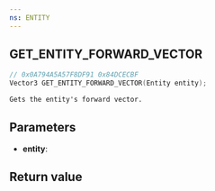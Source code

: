 ```yaml
---
ns: ENTITY
---
```

## GET_ENTITY_FORWARD_VECTOR

```c
// 0x0A794A5A57F8DF91 0x84DCECBF
Vector3 GET_ENTITY_FORWARD_VECTOR(Entity entity);
```

```
Gets the entity's forward vector.  
```

## Parameters
* **entity**: 

## Return value
